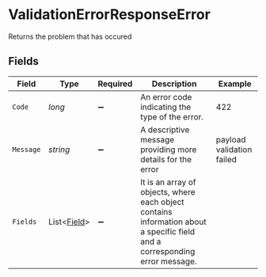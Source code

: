 # ValidationErrorResponseError

Returns the problem that has occured


## Fields

| Field                                                                                                                       | Type                                                                                                                        | Required                                                                                                                    | Description                                                                                                                 | Example                                                                                                                     |
| --------------------------------------------------------------------------------------------------------------------------- | --------------------------------------------------------------------------------------------------------------------------- | --------------------------------------------------------------------------------------------------------------------------- | --------------------------------------------------------------------------------------------------------------------------- | --------------------------------------------------------------------------------------------------------------------------- |
| `Code`                                                                                                                      | *long*                                                                                                                      | :heavy_minus_sign:                                                                                                          | An error code indicating the type of the error.                                                                             | 422                                                                                                                         |
| `Message`                                                                                                                   | *string*                                                                                                                    | :heavy_minus_sign:                                                                                                          | A descriptive message providing more details for the error                                                                  | payload validation failed                                                                                                   |
| `Fields`                                                                                                                    | List<[Field](../../Models/Errors/Field.md)>                                                                                 | :heavy_minus_sign:                                                                                                          | It is an array of objects, where each object contains information about a specific field and a corresponding error message. |                                                                                                                             |